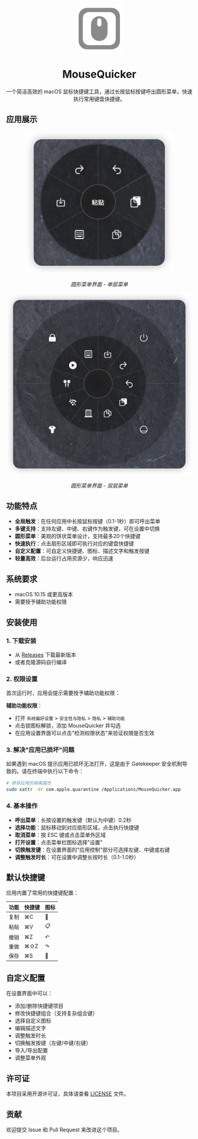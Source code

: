 <div align="center">
  <img src="MouseQuicker/Assets.xcassets/AppIcon.appiconset/icon_128x128@2x.png" alt="MouseQuicker" width="128"/>

  # MouseQuicker

  一个简洁高效的 macOS 鼠标快捷键工具，通过长按鼠标按键呼出圆形菜单，快速执行常用键盘快捷键。
</div>

## 应用展示

<div align="center">
  <img src="img/disp_1.png" alt="圆形菜单" width="400"/>
  <p><em>圆形菜单界面 - 单层菜单</em></p>
</div>

<div align="center">
  <img src="img/disp_2.png" alt="圆形菜单" width="600"/>
  <p><em>圆形菜单界面 - 双层菜单</em></p>
</div>

## 功能特点

- **全局触发**：在任何应用中长按鼠标按键（0.1-1秒）即可呼出菜单
- **多键支持**：支持左键、中键、右键作为触发键，可在设置中切换
- **圆形菜单**：美观的饼状菜单设计，支持最多20个快捷键
- **快速执行**：点击扇形区域即可执行对应的键盘快捷键
- **自定义配置**：可自定义快捷键、图标、描述文字和触发按键
- **轻量高效**：后台运行占用资源少，响应迅速

## 系统要求

- macOS 10.15 或更高版本
- 需要授予辅助功能权限

## 安装使用

### 1. 下载安装
- 从 [Releases](https://github.com/Syferie/MouseQuicker/releases) 下载最新版本
- 或者克隆源码自行编译

### 2. 权限设置
首次运行时，应用会提示需要授予辅助功能权限：

**辅助功能权限**：
- 打开 `系统偏好设置` > `安全性与隐私` > `隐私` > `辅助功能`
- 点击锁图标解锁，添加 MouseQuicker 并勾选
- 在应用设置界面可以点击"检测权限状态"来验证权限是否生效

### 3. 解决"应用已损坏"问题
如果遇到 macOS 提示应用已损坏无法打开，这是由于 Gatekeeper 安全机制导致的。请在终端中执行以下命令：

```bash
# 移除应用的隔离属性
sudo xattr -dr com.apple.quarantine /Applications/MouseQuicker.app
```

### 4. 基本操作
- **呼出菜单**：长按设置的触发键（默认为中键）0.2秒
- **选择功能**：鼠标移动到对应扇形区域，点击执行快捷键
- **取消菜单**：按 ESC 键或点击菜单外区域
- **打开设置**：点击菜单栏图标选择"设置"
- **切换触发键**：在设置界面的"应用控制"部分可选择左键、中键或右键
- **调整触发时长**：可在设置中调整长按时长（0.1-1.0秒）

## 默认快捷键

应用内置了常用的快捷键配置：

| 功能 | 快捷键 | 图标 |
|------|--------|------|
| 复制 | ⌘C | 📄 |
| 粘贴 | ⌘V | 📋 |
| 撤销 | ⌘Z | ↶ |
| 重做 | ⌘⇧Z | ↷ |
| 保存 | ⌘S | 💾 |

## 自定义配置

在设置界面中可以：
- 添加/删除快捷键项目
- 修改快捷键组合（支持复杂组合键）
- 选择自定义图标
- 编辑描述文字
- 调整触发时长
- 切换触发按键（左键/中键/右键）
- 导入/导出配置
- 调整菜单外观


## 许可证

本项目采用开源许可证，具体请查看 [LICENSE](LICENSE) 文件。

## 贡献

欢迎提交 Issue 和 Pull Request 来改进这个项目。

